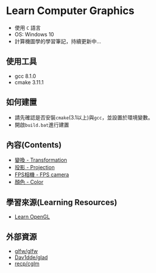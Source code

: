 # Learn Computer Graphics

* 使用 `C` 語言
* OS: Windows 10
* 計算機圖學的學習筆記，持續更新中...

## 使用工具
* gcc 8.1.0
* cmake 3.11.1

## 如何建置
* 請先確認是否安裝`cmake`(3.1以上)與`gcc`，並設置於環境變數。
* 開啟`build.bat`進行建置

## 內容(Contents)
* [變換 - Transformation](src/MATH_transformation/transformation.md)
* [投影 - Projection](src/MATH_projection/projection.md)
* [FPS相機 - FPS camera](src/MATH_fps_camera/fps_camera.md)
* [顏色 - Color](src/LIGHT_color/color.md)

## 學習來源(Learning Resources)
* [Learn OpenGL](https://learnopengl.com/)

## 外部資源
* [glfw/glfw](https://github.com/glfw/glfw)
* [Dav1dde/glad](https://github.com/Dav1dde/glad)
* [recp/cglm](https://github.com/recp/cglm)
